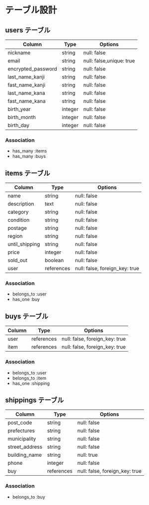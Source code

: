 # テーブル設計

## users テーブル

| Column                 | Type    | Options                  |
| ---------------------- | ------- | ------------------------ |
| nickname               | string  | null: false              |
| email                  | string  | null: false,unique: true |
| encrypted_password     | string  | null: false              |
| last_name_kanji        | string  | null: false              |
| fast_name_kanji        | string  | null: false              |
| last_name_kana         | string  | null: false              |
| fast_name_kana         | string  | null: false              |
| birth_year             | integer | null: false              |
| birth_month            | integer | null: false              |
| birth_day              | integer | null: false              |

### Association
- has_many :items
- has_many :buys

## items テーブル

| Column                 | Type       | Options                        |
| ---------------------- | ---------- | ------------------------------ |
| name                   | string     | null: false                    |
| description            | text       | null: false                    |
| category               | string     | null: false                    |
| condition              | string     | null: false                    |
| postage                | string     | null: false                    |
| region                 | string     | null: false                    |
| until_shipping         | string     | null: false                    |
| price                  | integer    | null: false                    |
| sold_out               | boolean    | null: false                    |
| user                   | references | null: false, foreign_key: true |

### Association

- belongs_to :user
- has_one    :buy

## buys テーブル

| Column                 | Type       | Options                        |
| ---------------------- | ---------- | ------------------------------ |
| user                   | references | null: false, foreign_key: true |
| item                   | references | null: false, foreign_key: true |

### Association
- belongs_to :user
- belongs_to :item
- has_one    :shipping

## shippings テーブル

| Column                 | Type       | Options                        |
| ---------------------- | ---------- | ------------------------------ |
| post_code              | string     | null: false                    |
| prefectures            | string     | null: false                    |
| municipality           | string     | null: false                    |
| street_address         | string     | null: false                    |
| building_name          | string     | null: true                     |
| phone                  | integer    | null: false                    |
| buy                    | references | null: false, foreign_key: true |

### Association

- belongs_to :buy